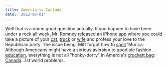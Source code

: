 ```yaml
---
title: Amercia vs Cantada
date: '2012-06-01'
---
```


Well that is a damn good question actually. If you happen to have been under a rock all week, Mr. Romney released an iPhone app where you could take a picture of your [cat][1], [truck][2] or [wife][3] and profess your love to the Republcian party. The issue being, Mitt forgot how to [spell][4] 'Murica. Although Americans might have a serious aversion to good ole fashion [education][5], everything is not all "honky-dorry" in Amercia's [crockett bag][6]: [Canada][7]...1st world problems.

[1]: http://ourentropy.files.wordpress.com/2008/09/flatcat.jpg
[2]: http://3.bp.blogspot.com/-JMKSSCFBsj8/T7WsmcXaxuI/AAAAAAAADR0/ZE7jX9J856Y/s1600/2012-5-15+095.JPG
[3]: http://images.mocpages.com/user_images/40975/12704221704_SPLASH.jpg
[4]: http://thenewcivilrightsmovement.com/wp-content/uploads/2012/05/amercia.jpg
[5]: http://gothamist.com/attachments/jen/2012_01_shcool.jpg
[6]: #
[7]: http://i28.tinypic.com/2uenw5l.jpg
